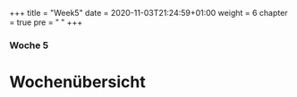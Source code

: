+++
title = "Week5"
date = 2020-11-03T21:24:59+01:00
weight = 6
chapter = true
pre = "<b> </b>"
+++

### Woche 5

# Wochenübersicht

